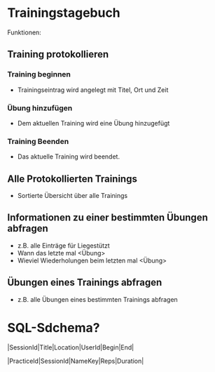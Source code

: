 # Trainingstagebuch
Funktionen:
## Training protokollieren

### Training beginnen
- Trainingseintrag wird angelegt mit Titel, Ort und Zeit 
### Übung hinzufügen
- Dem aktuellen Training wird eine Übung hinzugefügt
### Training Beenden
- Das aktuelle Training wird beendet. 

## Alle Protokollierten Trainings 
- Sortierte Übersicht über alle Trainings 
## Informationen zu  einer bestimmten Übungen abfragen
- z.B. alle Einträge für Liegestützt 
- Wann das letzte mal <Übung>
- Wieviel Wiederholungen beim letzten mal <Übung>
## Übungen eines Trainings abfragen
- z.B. alle Übungen eines bestimmten Trainings abfragen

# SQL-Sdchema?
|SessionId|Title|Location|UserId|Begin|End|


|PracticeId|SessionId|NameKey|Reps|Duration|
